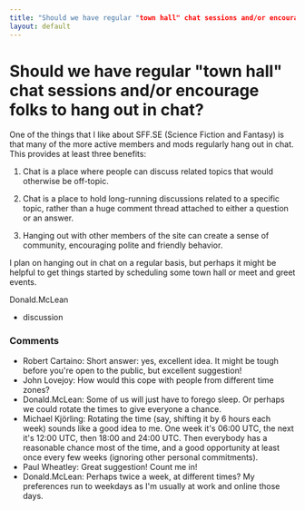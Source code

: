 ```yaml
---
title: "Should we have regular "town hall" chat sessions and/or encourage folks to hang out in chat?"
layout: default
---
```

Should we have regular "town hall" chat sessions and/or encourage folks to hang out in chat?
=====================
One of the things that I like about SFF.SE (Science Fiction and Fantasy)
is that many of the more active members and mods regularly hang out in
chat. This provides at least three benefits:

1.  Chat is a place where people can discuss related topics that would
    otherwise be off-topic.

2.  Chat is a place to hold long-running discussions related to a
    specific topic, rather than a huge comment thread attached to either
    a question or an answer.

3.  Hanging out with other members of the site can create a sense of
    community, encouraging polite and friendly behavior.

I plan on hanging out in chat on a regular basis, but perhaps it might
be helpful to get things started by scheduling some town hall or meet
and greet events.

Donald.McLean

<ul class="tags"><li class="tag">discussion</li></ul>

### Comments ###
* Robert Cartaino: Short answer: yes, excellent idea. It might be tough before you're open
to the public, but excellent suggestion!
* John Lovejoy: How would this cope with people from different time zones?
* Donald.McLean: Some of us will just have to forego sleep. Or perhaps we could rotate
the times to give everyone a chance.
* Michael Kjörling: Rotating the time (say, shifting it by 6 hours each week) sounds like a
good idea to me. One week it's 06:00 UTC, the next it's 12:00 UTC, then
18:00 and 24:00 UTC. Then everybody has a reasonable chance most of the
time, and a good opportunity at least once every few weeks (ignoring
other personal commitments).
* Paul Wheatley: Great suggestion! Count me in!
* Donald.McLean: Perhaps twice a week, at different times? My preferences run to weekdays
as I'm usually at work and online those days.


